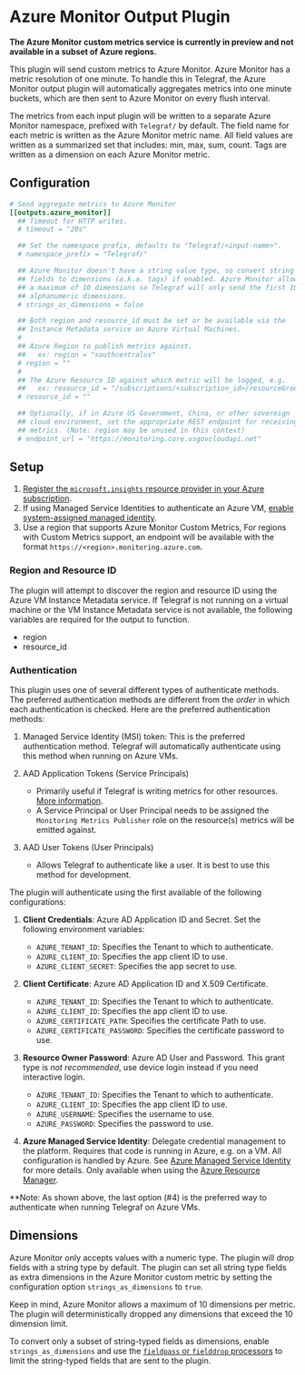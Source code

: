 # Azure Monitor Output Plugin

**The Azure Monitor custom metrics service is currently in preview and not
available in a subset of Azure regions.**

This plugin will send custom metrics to Azure Monitor. Azure Monitor has a
metric resolution of one minute. To handle this in Telegraf, the Azure Monitor
output plugin will automatically aggregates metrics into one minute buckets,
which are then sent to Azure Monitor on every flush interval.

The metrics from each input plugin will be written to a separate Azure Monitor
namespace, prefixed with `Telegraf/` by default. The field name for each metric
is written as the Azure Monitor metric name. All field values are written as a
summarized set that includes: min, max, sum, count. Tags are written as a
dimension on each Azure Monitor metric.

## Configuration

```toml @sample.conf
# Send aggregate metrics to Azure Monitor
[[outputs.azure_monitor]]
  ## Timeout for HTTP writes.
  # timeout = "20s"

  ## Set the namespace prefix, defaults to "Telegraf/<input-name>".
  # namespace_prefix = "Telegraf/"

  ## Azure Monitor doesn't have a string value type, so convert string
  ## fields to dimensions (a.k.a. tags) if enabled. Azure Monitor allows
  ## a maximum of 10 dimensions so Telegraf will only send the first 10
  ## alphanumeric dimensions.
  # strings_as_dimensions = false

  ## Both region and resource_id must be set or be available via the
  ## Instance Metadata service on Azure Virtual Machines.
  #
  ## Azure Region to publish metrics against.
  ##   ex: region = "southcentralus"
  # region = ""
  #
  ## The Azure Resource ID against which metric will be logged, e.g.
  ##   ex: resource_id = "/subscriptions/<subscription_id>/resourceGroups/<resource_group>/providers/Microsoft.Compute/virtualMachines/<vm_name>"
  # resource_id = ""

  ## Optionally, if in Azure US Government, China, or other sovereign
  ## cloud environment, set the appropriate REST endpoint for receiving
  ## metrics. (Note: region may be unused in this context)
  # endpoint_url = "https://monitoring.core.usgovcloudapi.net"
```

## Setup

1. [Register the `microsoft.insights` resource provider in your Azure
   subscription][resource provider].
1. If using Managed Service Identities to authenticate an Azure VM, [enable
   system-assigned managed identity][enable msi].
1. Use a region that supports Azure Monitor Custom Metrics, For regions with
   Custom Metrics support, an endpoint will be available with the format
   `https://<region>.monitoring.azure.com`.

[resource provider]: https://docs.microsoft.com/en-us/azure/azure-resource-manager/resource-manager-supported-services

[enable msi]: https://docs.microsoft.com/en-us/azure/active-directory/managed-service-identity/qs-configure-portal-windows-vm

### Region and Resource ID

The plugin will attempt to discover the region and resource ID using the Azure
VM Instance Metadata service. If Telegraf is not running on a virtual machine or
the VM Instance Metadata service is not available, the following variables are
required for the output to function.

* region
* resource_id

### Authentication

This plugin uses one of several different types of authenticate methods. The
preferred authentication methods are different from the *order* in which each
authentication is checked. Here are the preferred authentication methods:

1. Managed Service Identity (MSI) token: This is the preferred authentication
   method. Telegraf will automatically authenticate using this method when
   running on Azure VMs.
2. AAD Application Tokens (Service Principals)

    * Primarily useful if Telegraf is writing metrics for other resources.
      [More information][principal].
    * A Service Principal or User Principal needs to be assigned the `Monitoring
      Metrics Publisher` role on the resource(s) metrics will be emitted
      against.

3. AAD User Tokens (User Principals)

    * Allows Telegraf to authenticate like a user. It is best to use this method
      for development.

[principal]: https://docs.microsoft.com/en-us/azure/active-directory/develop/active-directory-application-objects

The plugin will authenticate using the first available of the following
configurations:

1. **Client Credentials**: Azure AD Application ID and Secret. Set the following
   environment variables:

    * `AZURE_TENANT_ID`: Specifies the Tenant to which to authenticate.
    * `AZURE_CLIENT_ID`: Specifies the app client ID to use.
    * `AZURE_CLIENT_SECRET`: Specifies the app secret to use.

1. **Client Certificate**: Azure AD Application ID and X.509 Certificate.

    * `AZURE_TENANT_ID`: Specifies the Tenant to which to authenticate.
    * `AZURE_CLIENT_ID`: Specifies the app client ID to use.
    * `AZURE_CERTIFICATE_PATH`: Specifies the certificate Path to use.
    * `AZURE_CERTIFICATE_PASSWORD`: Specifies the certificate password to use.

1. **Resource Owner Password**: Azure AD User and Password. This grant type is
   *not recommended*, use device login instead if you need interactive login.

    * `AZURE_TENANT_ID`: Specifies the Tenant to which to authenticate.
    * `AZURE_CLIENT_ID`: Specifies the app client ID to use.
    * `AZURE_USERNAME`: Specifies the username to use.
    * `AZURE_PASSWORD`: Specifies the password to use.

1. **Azure Managed Service Identity**: Delegate credential management to the
   platform. Requires that code is running in Azure, e.g. on a VM. All
   configuration is handled by Azure. See [Azure Managed Service Identity][msi]
   for more details. Only available when using the [Azure Resource
   Manager][arm].

[msi]: https://docs.microsoft.com/en-us/azure/active-directory/msi-overview
[arm]: https://docs.microsoft.com/en-us/azure/azure-resource-manager/resource-group-overview

**Note: As shown above, the last option (#4) is the preferred way to
authenticate when running Telegraf on Azure VMs.

## Dimensions

Azure Monitor only accepts values with a numeric type. The plugin will drop
fields with a string type by default. The plugin can set all string type fields
as extra dimensions in the Azure Monitor custom metric by setting the
configuration option `strings_as_dimensions` to `true`.

Keep in mind, Azure Monitor allows a maximum of 10 dimensions per metric. The
plugin will deterministically dropped any dimensions that exceed the 10
dimension limit.

To convert only a subset of string-typed fields as dimensions, enable
`strings_as_dimensions` and use the [`fieldpass` or `fielddrop`
processors][conf-processor] to limit the string-typed fields that are sent to
the plugin.

[conf-processor]: https://docs.influxdata.com/telegraf/v1.7/administration/configuration/#processor-configuration
